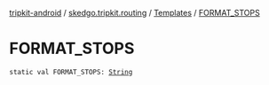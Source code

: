 [tripkit-android](../../index.md) / [skedgo.tripkit.routing](../index.md) / [Templates](index.md) / [FORMAT_STOPS](./-f-o-r-m-a-t_-s-t-o-p-s.md)

# FORMAT_STOPS

`static val FORMAT_STOPS: `[`String`](https://kotlinlang.org/api/latest/jvm/stdlib/kotlin/-string/index.html)